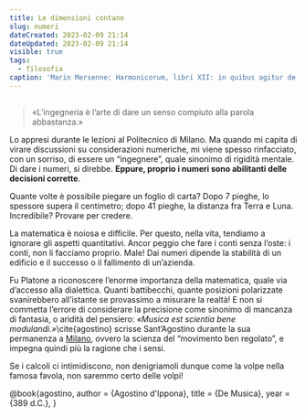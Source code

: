 ```yaml
---
title: Le dimensioni contano
slug: numeri
dateCreated: 2023-02-09 21:14
dateUpdated: 2023-02-09 21:14
visible: true
tags:
  - filosofia
caption: 'Marin Mersenne: Harmonicorum, libri XII: in quibus agitur de sonorum natura, causis, et affectibus; de consonantiis, dissonantiis, rationibus, generibus, modis, cantibus, compositione, orbisque totius harmonicis instrumentis, Paris 1648.'
---
```


##

<div class="epigraph">
    <blockquote>
        <p>«L’ingegneria è l’arte di dare un senso compiuto alla parola abbastanza.»</p>
    </blockquote>
</div>

<span class="newthought">Lo appresi</span> durante le lezioni al Politecnico di Milano. Ma quando mi capita di virare discussioni su considerazioni numeriche, mi viene spesso rinfacciato, con un sorriso, di essere un “ingegnere”, quale sinonimo di rigidità mentale. Di dare i numeri, si direbbe. **Eppure, proprio i numeri sono abilitanti delle decisioni corrette**.

Quante volte è possibile piegare un foglio di carta? Dopo 7 pieghe, lo spessore supera il centimetro; dopo 41 pieghe, la distanza fra Terra e Luna. Incredibile? Provare per credere.

La matematica è noiosa e difficile. Per questo, nella vita, tendiamo a ignorare gli aspetti quantitativi. Ancor peggio che fare i conti senza l’oste: i conti, non li facciamo proprio. Male! Dai numeri dipende la stabilità di un edificio e il successo o il fallimento di un’azienda.

Fu Platone a riconoscere l’enorme importanza della matematica, quale via d’accesso alla dialettica. Quanti battibecchi, quante posizioni polarizzate svanirebbero all’istante se provassimo a misurare la realtà! E non si commetta l’errore di considerare la precisione come sinonimo di mancanza di fantasia, o aridità del pensiero: _«Musica est scientia bene modulandi.»_\cite{agostino} scrisse Sant’Agostino durante la sua permanenza a [Milano](/notes/milano), ovvero la scienza del “movimento ben regolato”, e impegna quindi più la ragione che i sensi.

Se i calcoli ci intimidiscono, non denigriamoli dunque come la volpe nella famosa favola, non saremmo certo delle volpi!

<bibliography>
@book{agostino,
  author  = {Agostino d'Ippona},
  title   = {De Musica},
  year    = {389 d.C.},
}
<bibliography>
